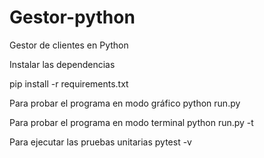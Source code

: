 # Gestor-python
Gestor de clientes en Python

Instalar las dependencias

pip install -r requirements.txt

Para probar el programa en modo gráfico
python run.py

Para probar el programa en modo terminal
python run.py -t

Para ejecutar las pruebas unitarias
pytest -v
